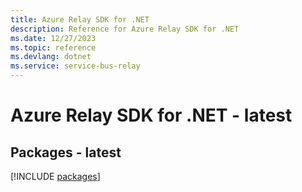 ```yaml
---
title: Azure Relay SDK for .NET
description: Reference for Azure Relay SDK for .NET
ms.date: 12/27/2023
ms.topic: reference
ms.devlang: dotnet
ms.service: service-bus-relay
---
```

# Azure Relay SDK for .NET - latest
## Packages - latest
[!INCLUDE [packages](relay-index.md)]